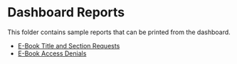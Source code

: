 # Dashboard Reports

This folder contains sample reports that can be printed from the dashboard.


* [E-Book Title and Section Requests](title_section_requests.pdf)
* [E-Book Access Denials](E-Book_Access_Denials.pdf)

